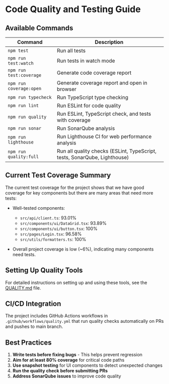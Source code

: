 # Code Quality and Testing Guide

## Available Commands

| Command | Description |
|---------|-------------|
| `npm test` | Run all tests |
| `npm run test:watch` | Run tests in watch mode |
| `npm run test:coverage` | Generate code coverage report |
| `npm run coverage:open` | Generate coverage report and open in browser |
| `npm run typecheck` | Run TypeScript type checking |
| `npm run lint` | Run ESLint for code quality |
| `npm run quality` | Run ESLint, TypeScript check, and tests with coverage |
| `npm run sonar` | Run SonarQube analysis |
| `npm run lighthouse` | Run Lighthouse CI for web performance analysis |
| `npm run quality:full` | Run all quality checks (ESLint, TypeScript, tests, SonarQube, Lighthouse) |

## Current Test Coverage Summary

The current test coverage for the project shows that we have good coverage for key components but there are many areas that need more tests:

- Well-tested components:
  - `src/api/client.ts`: 93.01%
  - `src/components/ui/DataGrid.tsx`: 93.89%
  - `src/components/ui/button.tsx`: 100%
  - `src/pages/Login.tsx`: 96.58%
  - `src/utils/formatters.ts`: 100%

- Overall project coverage is low (~6%), indicating many components need tests.

## Setting Up Quality Tools

For detailed instructions on setting up and using these tools, see the [QUALITY.md](./QUALITY.md) file.

## CI/CD Integration

The project includes GitHub Actions workflows in `.github/workflows/quality.yml` that run quality checks automatically on PRs and pushes to main branch.

## Best Practices

1. **Write tests before fixing bugs** - This helps prevent regression
2. **Aim for at least 80% coverage** for critical code paths
3. **Use snapshot testing** for UI components to detect unexpected changes
4. **Run the quality check before submitting PRs**
5. **Address SonarQube issues** to improve code quality 